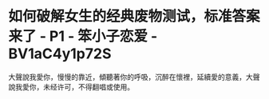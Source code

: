 # 如何破解女生的经典废物测试，标准答案来了 - P1 - 笨小子恋爱 - BV1aC4y1p72S

大聲說我愛你，慢慢的靠近，傾聽著你的呼吸，沉醉在懷裡，延續愛的意義，大聲說我愛你，未经许可，不得翻唱或使用。

